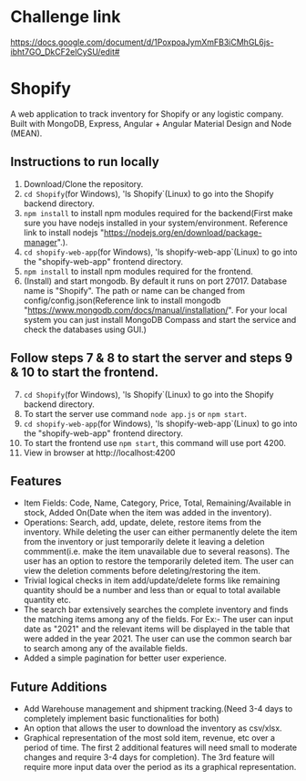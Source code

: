 # Challenge link
https://docs.google.com/document/d/1PoxpoaJymXmFB3iCMhGL6js-ibht7GO_DkCF2elCySU/edit#

# Shopify
A web application to track inventory for Shopify or any logistic company. Built with MongoDB, Express, Angular + Angular Material Design and Node (MEAN).

## Instructions to run locally
1. Download/Clone the repository.
2. `cd Shopify`(for Windows), 'ls Shopify`(Linux) to go into the Shopify backend directory.
3. `npm install` to install npm modules required for the backend(First make sure you have nodejs installed in your system/environment. Reference link to install nodejs "https://nodejs.org/en/download/package-manager".).
4. `cd shopify-web-app`(for Windows), 'ls shopify-web-app`(Linux) to go into the "shopify-web-app" frontend directory.
5. `npm install` to install npm modules required for the frontend.
6. (Install) and start mongodb. By default it runs on port 27017. Database name is "Shopify". The path or name can be changed from config/config.json(Reference link to install mongodb "https://www.mongodb.com/docs/manual/installation/". For your local system you can just install MongoDB Compass and start the service and check the databases using GUI.)

## Follow steps 7 & 8 to start the server and steps 9 & 10 to start the frontend.
7. `cd Shopify`(for Windows), 'ls Shopify`(Linux) to go into the Shopify backend directory.
8. To start the server use command `node app.js` or `npm start`.
9. `cd shopify-web-app`(for Windows), 'ls shopify-web-app`(Linux) to go into the "shopify-web-app" frontend directory.
10. To start the frontend  use `npm start`, this command will use port 4200.
11. View in browser at http://localhost:4200

## Features
- Item Fields: Code, Name, Category, Price, Total, Remaining/Available in stock, Added On(Date when the item was added in the inventory).
- Operations: Search, add, update, delete, restore items from the inventory.
  While deleting the user can either permanently delete the item from the inventory or just temporarily delete it leaving a deletion commment(i.e. make the item unavailable due to several reasons).
  The user has an option to restore the temporarily deleted item. The user can view the deletion comments before deleting/restoring the item.
- Trivial logical checks in item add/update/delete forms like remaining quantity should be a number and less than or equal to total available quantity etc.
- The search bar extensively searches the complete inventory and finds the matching items among any of the fields. For Ex:- The user can input date as "2021" and the relevant items will be displayed in the table that were added in the year 2021. The user can use the common search bar to search among any of the available fields.
- Added a simple pagination for better user experience.


## Future Additions
- Add Warehouse management and shipment tracking.(Need 3-4 days to completely implement basic functionalities for both)
- An option that allows the user to download the inventory as csv/xlsx.
- Graphical representation of the most sold item, revenue, etc over a period of time.
The first 2 additional features will need small to moderate changes and require 3-4 days for completion). The 3rd feature will require more input data over the period as its a graphical representation.
